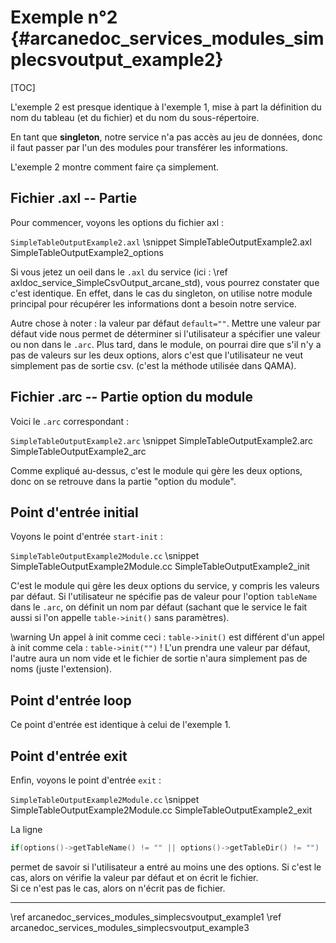 # Exemple n°2 {#arcanedoc_services_modules_simplecsvoutput_example2}

[TOC]

L'exemple 2 est presque identique à l'exemple 1, mise à part la définition
du nom du tableau (et du fichier) et du nom du sous-répertoire.

En tant que **singleton**, notre service n'a pas accès au jeu de données,
donc il faut passer par l'un des modules pour transférer les informations.

L'exemple 2 montre comment faire ça simplement.

## Fichier .axl -- Partie <options>

Pour commencer, voyons les options du fichier axl :

`SimpleTableOutputExample2.axl`
\snippet SimpleTableOutputExample2.axl SimpleTableOutputExample2_options

Si vous jetez un oeil dans le `.axl` du service (ici : \ref axldoc_service_SimpleCsvOutput_arcane_std),
vous pourrez constater que c'est identique.
En effet, dans le cas du singleton, on utilise notre module principal pour récupérer
les informations dont a besoin notre service.

Autre chose à noter : la valeur par défaut `default=""`.
Mettre une valeur par défaut vide nous permet de déterminer si l'utilisateur
a spécifier une valeur ou non dans le `.arc`.
Plus tard, dans le module, on pourrai dire que s'il n'y a pas de valeurs sur les
deux options, alors c'est que l'utilisateur ne veut simplement pas de sortie csv.
(c'est la méthode utilisée dans QAMA).

## Fichier .arc -- Partie option du module

Voici le `.arc` correspondant :

`SimpleTableOutputExample2.arc`
\snippet SimpleTableOutputExample2.arc SimpleTableOutputExample2_arc

Comme expliqué au-dessus, c'est le module qui gère les deux options,
donc on se retrouve dans la partie "option du module".


## Point d'entrée initial

Voyons le point d'entrée `start-init` :

`SimpleTableOutputExample2Module.cc`
\snippet SimpleTableOutputExample2Module.cc SimpleTableOutputExample2_init

C'est le module qui gère les deux options du service, y compris les valeurs par
défaut. Si l'utilisateur ne spécifie pas de valeur pour l'option `tableName` dans le
`.arc`, on définit un nom par défaut (sachant que le service le fait aussi si
l'on appelle `table->init()` sans paramètres).

\warning
Un appel à init comme ceci : `table->init()` est différent d'un appel à init
comme cela : `table->init("")` ! L'un prendra une valeur par défaut, l'autre
aura un nom vide et le fichier de sortie n'aura simplement pas de noms (juste
l'extension).


## Point d'entrée loop

Ce point d'entrée est identique à celui de l'exemple 1.


## Point d'entrée exit

Enfin, voyons le point d'entrée `exit` :

`SimpleTableOutputExample2Module.cc`
\snippet SimpleTableOutputExample2Module.cc SimpleTableOutputExample2_exit


La ligne
```cpp
if(options()->getTableName() != "" || options()->getTableDir() != "")
```
permet de savoir si l'utilisateur a entré au moins une des options.
Si c'est le cas, alors on vérifie la valeur par défaut et on écrit
le fichier.  
Si ce n'est pas le cas, alors on n'écrit pas de fichier.




____

<div class="section_buttons">
<span class="back_section_button">
\ref arcanedoc_services_modules_simplecsvoutput_example1
</span>
<span class="next_section_button">
\ref arcanedoc_services_modules_simplecsvoutput_example3
</span>
</div>
